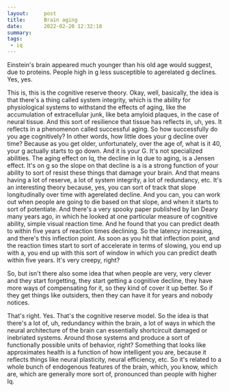 ```yaml
---
layout:     post
title:      Brain aging
date:       2022-02-20 12:32:18
summary:    
tags:
 - iq
---
```


Einstein's brain appeared much younger than his old age would suggest, due to proteins. People high in g less susceptible to agerelated g declines. Yes, yes. 

This is, this is the cognitive reserve theory. Okay, well, basically, the idea is that there's a thing called system integrity, which is the ability for physiological systems to withstand the effects of aging, like the accumulation of extracellular junk, like beta amyloid plaques, in the case of neural tissue. And this sort of resilience that tissue has reflects in, uh, yes. It reflects in a phenomenon called successful aging. So how successfully do you age cognitively? In other words, how little does your g decline over time? Because as you get older, unfortunately, over the age of, what is it 40, your g actually starts to go down. And it is your G. It's not specialized abilities. The aging effect on Iq, the decline in Iq due to aging, is a Jensen effect. It's on g so the slope on that decline is a is a strong function of your ability to sort of resist these things that damage your brain. And that means having a lot of reserve, a lot of system integrity, a lot of redundancy, etc. It's an interesting theory because, yes, you can sort of track that slope longitudinally over time with agerelated decline. And you can, you can work out when people are going to die based on that slope, and when it starts to sort of potentiate. And there's a very spooky paper published by Ian Deary many years ago, in which he looked at one particular measure of cognitive ability, simple visual reaction time. And he found that you can predict death to within five years of reaction times declining. So the latency increasing, and there's this inflection point. As soon as you hit that inflection point, and the reaction times start to sort of accelerate in terms of slowing, you end up with a, you end up with this sort of window in which you can predict death within five years. It's very creepy, right?

So, but isn't there also some idea that when people are very, very clever and they start forgetting, they start getting a cognitive decline, they have more ways of compensating for it, so they kind of cover it up better. So if they get things like outsiders, then they can have it for years and nobody notices.

That's right. Yes. That's the cognitive reserve model. So the idea is that there's a lot of, uh, redundancy within the brain, a lot of ways in which the neural architecture of the brain can essentially shortcircuit damaged or inebriated systems. Around those systems and produce a sort of functionally possible units of behavior, right? Something that looks like approximates health is a function of how intelligent you are, because it reflects things like neural plasticity, neural efficiency, etc. So it's related to a whole bunch of endogenous features of the brain, which, you know, which are, which are generally more sort of, pronounced than people with higher Iq.